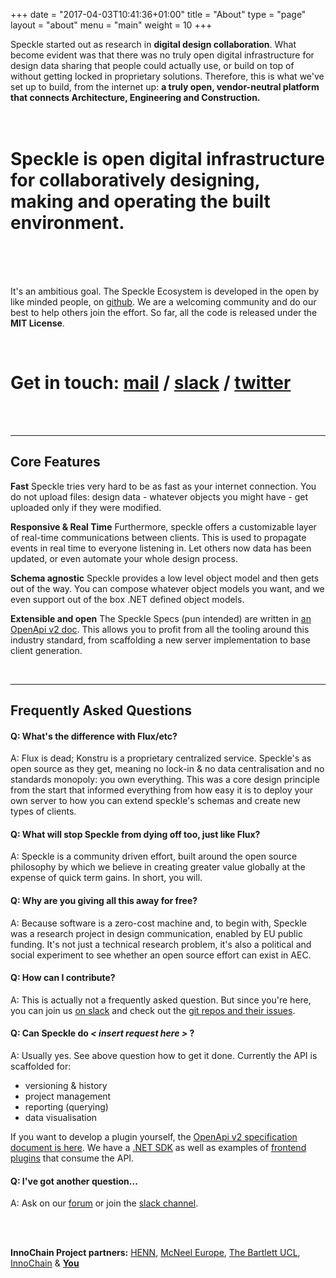 +++
date = "2017-04-03T10:41:36+01:00"
title = "About"
type = "page"
layout = "about"
menu = "main"
weight = 10
+++


Speckle started  out as research in **digital design collaboration**. What become evident was that there was no truly open digital infrastructure for design data sharing that people could actually use, or build on top of without getting locked in proprietary solutions. Therefore, this is what we've set up to build, from the internet up: <strong>a truly open, vendor-neutral platform that connects Architecture, Engineering and Construction.</strong>

<div class='full-width-blue blue right-only card-5'>
<h1 class='heading-about' style="">
    <br>
    Speckle is <span class="emp">open digital infrastructure for <strong>collaboratively</strong> designing, making and operating the built environment.</span>
    <br>
    &nbsp
</h1>
</div>

<br>

It's an ambitious goal. The Speckle Ecosystem is developed in the open by like minded people, on [github](https://github.com/speckleworks). We are a welcoming community and do our best to help others join the effort. So far, all the code is released under the <strong>MIT License</strong>.

<br>

<div class='full-width-blue blue left-only card-5'>
<h1 class='heading-about' style="">
    <span class="xxx-emp">Get in touch:</span> <i class='fa fa-envelope'></i> <a href='mailto:hello@speckle.works'>mail</a> / <a href='https://slacker.speckle.works'><i class='fa fa-slack' style="color: white !important;"></i> slack</a> / <i class="fa fa-twitter"></i> <a href='https://twitter.com/speckle_works'>twitter</a></span>
</h1>
</div>

<br>
<br>
<hr>


## Core Features

<strong class="emp">Fast</strong> Speckle tries very hard to be as fast as your internet connection. You do not upload files: design data - whatever objects you might have - get uploaded only if they were modified.

<strong class="emp">Responsive & Real Time</strong> Furthermore, speckle offers a customizable layer of real-time communications between clients.  This is used to propagate events in real time to everyone listening in. Let others now data has been updated, or even automate your whole design process.

<strong class="emp">Schema agnostic</strong> Speckle provides a low level object model and then gets out of the way. You can compose whatever object models you want, and we even support out of the box .NET defined object models. 

<strong class="emp">Extensible and open</strong> The Speckle Specs (pun intended) are written in <a href='https://github.com/speckleworks/SpeckleSpecs'>an OpenApi v2 doc</a>. This allows you to profit from all the tooling around this industry standard, from scaffolding a new server implementation to base client generation. 

<br>
<hr>

## Frequently Asked Questions

#### Q: What's the difference with Flux/etc? 

A: Flux is dead; Konstru is a proprietary centralized service. Speckle's as open source as they get, meaning no lock-in & no data centralisation and no standards monopoly: you own everything. This was a core design principle from the start that informed everything from how easy it is to deploy your own server to how you can extend speckle's schemas and create new types of clients.

#### Q: What will stop Speckle from dying off too, just like Flux?

A: Speckle is a community driven effort, built around the open source philosophy by which we believe in creating greater value globally at the expense of quick term gains. In short, you will.

#### Q: Why are you giving all this away for free? 

A: Because software is a zero-cost machine and, to begin with, Speckle was a research project in design communication, enabled by EU public funding. It's not just a technical research problem, it's also a political and social experiment to see whether an open source effort can exist in AEC.

#### Q: How can I contribute?

A: This is actually not a frequently asked question. But since you're here, you can join us [on slack](https://slacker.speckle.works) and check out the [git repos and their issues](https://github.com/speckleworks).

#### Q: Can Speckle do *< insert request here >* ?
A: Usually yes. See above question how to get it done. Currently the API is scaffolded for:

- versioning & history
- project management
- reporting (querying)
- data visualisation

If you want to develop a plugin yourself, the [OpenApi v2 specification document is here](https://speckleworks.github.io/SpeckleSpecs/). We have a [.NET SDK](https://github.com/speckleworks/SpeckleCore) as well as examples of [frontend](https://github.com/speckleworks/SpeckleViewer) [plugins](https://github.com/speckleworks/SpeckleAdmin) that consume the API. 

#### Q: I've got another question...
A: Ask on our [forum](https://discourse.speckle.works) or join the [slack channel](https://slacker.speckle.works).

<br>
<br>


**InnoChain Project partners:**
<a href="http://henn.com">HENN</a>, <a href="https://www.mcneel.com/">McNeel Europe</a>, <a href="https://www.ucl.ac.uk/bartlett/">The Bartlett UCL</a>, <a href="http://innochain.net/">InnoChain</a> & <a href="mailto:d.stefanescu@ucl.ac.uk?subject=We want to contribute to Speckle!"><strong>You</strong></a>
<br>
<br>
<br>
<div style='text-align: center;'>
<img src="/img/partners/allparts.png" style="max-height:140px;" alt="">
</div>